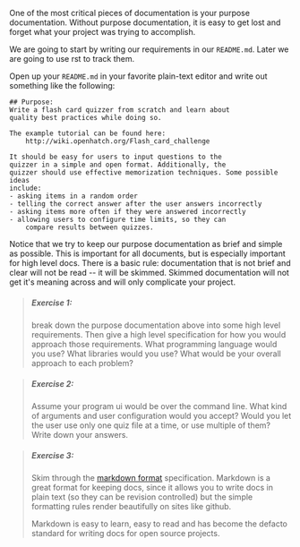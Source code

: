 One of the most critical pieces of documentation is
your purpose documentation. Without purpose documentation, it is easy
to get lost and forget what your project was trying to accomplish.

We are going to start by writing our requirements in our `README.md`.
Later we are going to use rst to track them.

Open up your `README.md` in your favorite plain-text editor and write
out something like the following:

```
## Purpose:
Write a flash card quizzer from scratch and learn about
quality best practices while doing so.

The example tutorial can be found here:
    http://wiki.openhatch.org/Flash_card_challenge

It should be easy for users to input questions to the
quizzer in a simple and open format. Additionally, the
quizzer should use effective memorization techniques. Some possible ideas
include:
- asking items in a random order
- telling the correct answer after the user answers incorrectly
- asking items more often if they were answered incorrectly
- allowing users to configure time limits, so they can
    compare results between quizzes.
```

Notice that we try to keep our purpose documentation as brief and simple
as possible. This is important for all documents, but is especially important
for high level docs. There is a basic rule: documentation that is not brief
and clear will not be read -- it will be skimmed. Skimmed documentation will
not get it's meaning across and will only complicate your project.

> ##### Exercise 1:
> break down the purpose documentation above into some high level
> requirements. Then give a high level specification for how you
> would approach those requirements. What programming language would you use?
> What libraries would you use? What would be your overall approach to
> each problem?

> ##### Exercise 2:
> Assume your program ui would be over the command line. What kind of arguments
> and user configuration would you accept? Would you let the user use only
> one quiz file at a time, or use multiple of them? Write down your answers.

> ##### Exercise 3:
> Skim through the [markdown format][1] specification. Markdown is a great
> format for keeping docs, since it allows you to write docs in plain text
> (so they can be revision controlled) but the simple formatting rules
> render beautifully on sites like github.
>
> Markdown is easy to learn, easy to read and has become the defacto standard
> for writing docs for open source projects.

[1]: https://gitbookio.gitbooks.io/markdown/content/
